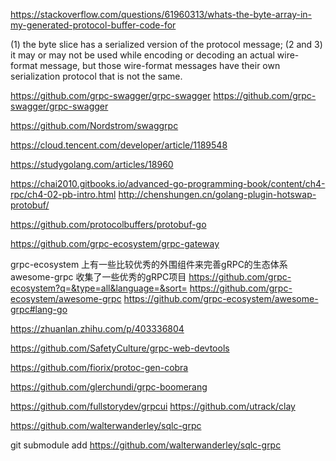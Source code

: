 https://stackoverflow.com/questions/61960313/whats-the-byte-array-in-my-generated-protocol-buffer-code-for

(1) the byte slice has a serialized version of the protocol message; (2 and 3) it may or may not be used while encoding or decoding an actual wire-format message, but those wire-format messages have their own serialization protocol that is not the same.

https://github.com/grpc-swagger/grpc-swagger
https://github.com/grpc-swagger/grpc-swagger

https://github.com/Nordstrom/swaggrpc

https://cloud.tencent.com/developer/article/1189548

https://studygolang.com/articles/18960

https://chai2010.gitbooks.io/advanced-go-programming-book/content/ch4-rpc/ch4-02-pb-intro.html
http://chenshungen.cn/golang-plugin-hotswap-protobuf/

https://github.com/protocolbuffers/protobuf-go

https://github.com/grpc-ecosystem/grpc-gateway


grpc-ecosystem 上有一些比较优秀的外围组件来完善gRPC的生态体系
awesome-grpc 收集了一些优秀的gRPC项目
https://github.com/grpc-ecosystem?q=&type=all&language=&sort=
https://github.com/grpc-ecosystem/awesome-grpc
https://github.com/grpc-ecosystem/awesome-grpc#lang-go

https://zhuanlan.zhihu.com/p/403336804


https://github.com/SafetyCulture/grpc-web-devtools

https://github.com/fiorix/protoc-gen-cobra

https://github.com/glerchundi/grpc-boomerang

https://github.com/fullstorydev/grpcui
https://github.com/utrack/clay



https://github.com/walterwanderley/sqlc-grpc


 git submodule add https://github.com/walterwanderley/sqlc-grpc

 